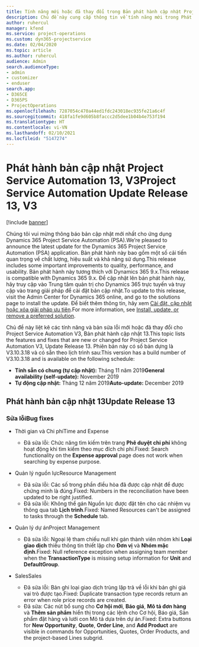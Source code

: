 ```yaml
---
title: Tính năng mới hoặc đã thay đổi trong Bản phát hành cập nhật Project Service Automation 13, V3
description: Chủ đề này cung cấp thông tin về tính năng mới trong Phát hành bản cập nhật Project Service Automation 13, V3.
author: ruhercul
manager: kfend
ms.service: project-operations
ms.custom: dyn365-projectservice
ms.date: 02/04/2020
ms.topic: article
ms.author: ruhercul
audience: Admin
search.audienceType:
- admin
- customizer
- enduser
search.app:
- D365CE
- D365PS
- ProjectOperations
ms.openlocfilehash: 7287054c470a44ed1fdc243018ec935fe21a6c4f
ms.sourcegitcommit: 418fa1fe9d605b8faccc2d5dee1b04b4e753f194
ms.translationtype: HT
ms.contentlocale: vi-VN
ms.lasthandoff: 02/10/2021
ms.locfileid: "5147274"
---
```

# <a name="project-service-automation-update-release-13-v3"></a><span data-ttu-id="fa88d-103">Phát hành bản cập nhật Project Service Automation 13, V3</span><span class="sxs-lookup"><span data-stu-id="fa88d-103">Project Service Automation Update Release 13, V3</span></span>

[!include [banner](../includes/psa-now-project-operations.md)]

<span data-ttu-id="fa88d-104">Chúng tôi vui mừng thông báo bản cập nhật mới nhất cho ứng dụng Dynamics 365 Project Service Automation (PSA).</span><span class="sxs-lookup"><span data-stu-id="fa88d-104">We’re pleased to announce the latest update for the Dynamics 365 Project Service Automation (PSA) application.</span></span> <span data-ttu-id="fa88d-105">Bản phát hành này bao gồm một số cải tiến quan trọng về chất lượng, hiệu suất và khả năng sử dụng.</span><span class="sxs-lookup"><span data-stu-id="fa88d-105">This release includes some important improvements to quality, performance, and usability.</span></span> <span data-ttu-id="fa88d-106">Bản phát hành này tương thích với Dynamics 365 9.x.</span><span class="sxs-lookup"><span data-stu-id="fa88d-106">This release is compatible with Dynamics 365 9.x.</span></span> <span data-ttu-id="fa88d-107">Để cập nhật lên bản phát hành này, hãy truy cập vào Trung tâm quản trị cho Dynamics 365 trực tuyến và truy cập vào trang giải pháp để cài đặt bản cập nhật.</span><span class="sxs-lookup"><span data-stu-id="fa88d-107">To update to this release, visit the Admin Center for Dynamics 365 online, and go to the solutions page to install the update.</span></span> <span data-ttu-id="fa88d-108">Để biết thêm thông tin, hãy xem [Cài đặt, cập nhật hoặc xóa giải pháp ưu tiên](https://docs.microsoft.com/power-platform/admin/install-remove-preferred-solution).</span><span class="sxs-lookup"><span data-stu-id="fa88d-108">For more information, see [Install, update, or remove a preferred solution](https://docs.microsoft.com/power-platform/admin/install-remove-preferred-solution).</span></span>

<span data-ttu-id="fa88d-109">Chủ đề này liệt kê các tính năng và bản sửa lỗi mới hoặc đã thay đổi cho Project Service Automation V3, Bản phát hành cập nhật 13.</span><span class="sxs-lookup"><span data-stu-id="fa88d-109">This topic lists the features and fixes that are new or changed for Project Service Automation V3, Update Release 13.</span></span> <span data-ttu-id="fa88d-110">Phiên bản này có số bản dựng là V3.10.3.18 và có sẵn theo lịch trình sau:</span><span class="sxs-lookup"><span data-stu-id="fa88d-110">This version has a build number of V3.10.3.18 and is available on the following schedule:</span></span>

- <span data-ttu-id="fa88d-111">**Tính sẵn có chung (tự cập nhật):** Tháng 11 năm 2019</span><span class="sxs-lookup"><span data-stu-id="fa88d-111">**General availability (self-update):** November 2019</span></span>
- <span data-ttu-id="fa88d-112">**Tự động cập nhật:** Tháng 12 năm 2019</span><span class="sxs-lookup"><span data-stu-id="fa88d-112">**Auto-update:** December 2019</span></span>


## <a name="update-release-13"></a><span data-ttu-id="fa88d-113">Phát hành bản cập nhật 13</span><span class="sxs-lookup"><span data-stu-id="fa88d-113">Update Release 13</span></span> 

### <a name="bug-fixes"></a><span data-ttu-id="fa88d-114">Sửa lỗi</span><span class="sxs-lookup"><span data-stu-id="fa88d-114">Bug fixes</span></span>

- <span data-ttu-id="fa88d-115">Thời gian và Chi phí</span><span class="sxs-lookup"><span data-stu-id="fa88d-115">Time and Expense</span></span>

     - <span data-ttu-id="fa88d-116">Đã sửa lỗi: Chức năng tìm kiếm trên trang **Phê duyệt chi phí** không hoạt động khi tìm kiếm theo mục đích chi phí.</span><span class="sxs-lookup"><span data-stu-id="fa88d-116">Fixed: Search functionality on the **Expense approval** page does not work when searching by expense purpose.</span></span>

- <span data-ttu-id="fa88d-117">Quản lý nguồn lực</span><span class="sxs-lookup"><span data-stu-id="fa88d-117">Resource Management</span></span>

     - <span data-ttu-id="fa88d-118">Đã sửa lỗi: Các số trong phần điều hòa đã được cập nhật để được chứng minh là đúng.</span><span class="sxs-lookup"><span data-stu-id="fa88d-118">Fixed: Numbers in the reconciliation have been updated to be right justified.</span></span>
     - <span data-ttu-id="fa88d-119">Đã sửa lỗi: Không thể gán Nguồn lực được đặt tên cho các nhiệm vụ thông qua tab **Lịch trình**.</span><span class="sxs-lookup"><span data-stu-id="fa88d-119">Fixed: Named Resources can't be assigned to tasks through the **Schedule** tab.</span></span>

- <span data-ttu-id="fa88d-120">Quản lý dự án</span><span class="sxs-lookup"><span data-stu-id="fa88d-120">Project Management</span></span>

     - <span data-ttu-id="fa88d-121">Đã sửa lỗi: Ngoại lệ tham chiếu null khi gán thành viên nhóm khi **Loại giao dịch** thiếu thông tin thiết lập cho **Đơn vị** và **Nhóm mặc định**.</span><span class="sxs-lookup"><span data-stu-id="fa88d-121">Fixed: Null reference exception when assigning team member when the **TransactionType** is missing setup information for **Unit** and **DefaultGroup**.</span></span>

- <span data-ttu-id="fa88d-122">Sales</span><span class="sxs-lookup"><span data-stu-id="fa88d-122">Sales</span></span>

     - <span data-ttu-id="fa88d-123">Đã sửa lỗi: Bản ghi loại giao dịch trùng lặp trả về lỗi khi bản ghi giá vai trò được tạo.</span><span class="sxs-lookup"><span data-stu-id="fa88d-123">Fixed: Duplicate transaction type records return an error when role price records are created.</span></span>
     - <span data-ttu-id="fa88d-124">Đã sửa: Các nút bổ sung cho **Cơ hội mới**, **Báo giá**, **Mô tả đơn hàng** và **Thêm sản phẩm** hiển thị trong các lệnh cho Cơ hội, Báo giá, Sản phẩm đặt hàng và lưới con Mô tả dựa trên dự án.</span><span class="sxs-lookup"><span data-stu-id="fa88d-124">Fixed: Extra buttons for **New Opportunity**, **Quote**, **Order Line**, and **Add Product** are visible in commands for Opportunities, Quotes, Order Products, and the project-based Lines subgrid.</span></span>


